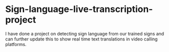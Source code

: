 # Sign-language-live-transcription-project
I have done a project on detecting sign language from our trained signs and can further update this to show real time text translations in video calling platforms.
